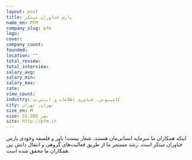 ```yaml
---
layout: post
title: پارس فناوران مبتکر
name_en: PFM
company_slug: pfm
logo: 
cover: 
company_count:
founded:
location: ""
total_review: 
total_interview: 
salary_avg: 
salary_min: 
salary_max: 
rate: 
view_count: 
industry: کامپیوتر، فناوری اطلاعات و اینترنت
city: تهران, تهران
size_en: M
size: 51-200 نفر
site: http://pfm.ir
---
```


اینکه همکاران ما سرمایه انسانی‌مان هستند، شعار نیست! باور و فلسفه وجودی پارس فناوران مبتکر است.  رشد مستمر ما از طریق فعالیت‌های گروهی و انتقال دانش بین همکاران ما محقق شده است.
